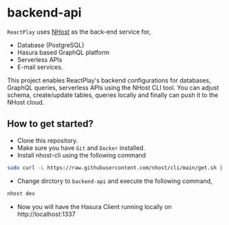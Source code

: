 # backend-api

`ReactPlay` uses [NHost](https://nhost.io/) as the back-end service for,

- Database (PostgreSQL)
- Hasura based GraphQL platform
- Serverless APIs
- E-mail services.

This project enables ReactPlay's backend configurations for databases, GraphQL queries, serverless APIs using the NHost CLI tool. You can adjust schema, create/update tables, queries locally and finally can push it to the NHost cloud.

## How to get started?

- Clone this repository.
- Make sure you have `Git` and `Docker` installed.
- Install nhost-cli using the following command

```bash
sudo curl -L https://raw.githubusercontent.com/nhost/cli/main/get.sh | bash
```
- Change dirctory to `backend-api` and execute the following command,

```bash
nhost dev
```
- Now you will have the Hasura Client running locally on http://localhost:1337




